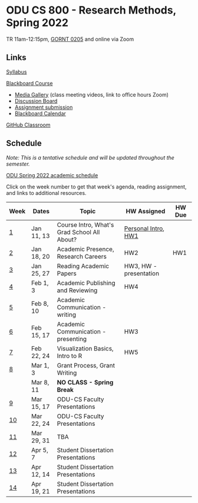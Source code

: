# ODU CS 800 - Research Methods, Spring 2022

TR 11am-12:15pm, [GORNT 0205](https://clt.odu.edu/directions-to-gornto) and online via Zoom 

## Links

[Syllabus](syllabus.md)

[Blackboard Course](https://www.blackboard.odu.edu/ultra/courses/_394465_1/cl/outline)
* [Media Gallery](https://www.blackboard.odu.edu/webapps/blackboard/content/launchLink.jsp?course_id=_394465_1&tool_id=_5549_1&tool_type=TOOL&mode=cpview&mode=reset) (class meeting videos, link to office hours Zoom)
* [Discussion Board](https://www.blackboard.odu.edu/webapps/blackboard/content/launchLink.jsp?course_id=_394465_1&tool_id=_2588_1&tool_type=TOOL&mode=cpview&mode=reset)
* [Assignment submission](https://www.blackboard.odu.edu/webapps/blackboard/content/listContentEditable.jsp?content_id=_10420859_1&course_id=_394465_1&mode=reset)
* [Blackboard Calendar](https://www.blackboard.odu.edu/webapps/blackboard/content/launchLink.jsp?course_id=_394465_1&tool_id=_152_1&tool_type=TOOL&mode=cpview&mode=reset)

[GitHub Classroom](https://classroom.github.com/classrooms/58780854-odu-cs-800-research-methods-spring-2022)

## Schedule

*Note: This is a tentative schedule and will be updated throughout the semester.*

[ODU Spring 2022 academic schedule](https://www.odu.edu/academics/calendar/spring)

Click on the week number to get that week's agenda, reading assignment, and links to additional resources.

|Week |Dates|Topic|HW Assigned|HW Due|
|---|---|---|---|---|
|[1](agenda.md#week-1)|	Jan 11, 13|	Course Intro, What's Grad School All About? | [Personal Intro](https://www.blackboard.odu.edu/webapps/discussionboard/do/forum?action=list_threads&course_id=_394465_1&nav=discussion_board_entry&conf_id=_457421_1&forum_id=_495768_1), [HW1](HW1.md) | |
|[2](agenda.md#week-2)|	Jan 18, 20|	Academic Presence, Research Careers | HW2 | HW1 |
|[3](agenda.md#week-3)|	Jan 25, 27|	Reading Academic Papers | HW3, HW - presentation | | 
|[4](agenda.md#week-4)|	Feb 1, 3| Academic Publishing and Reviewing | HW4 | |
|[5](agenda.md#week-5)|	Feb 8, 10| Academic Communication - writing  |
|[6](agenda.md#week-6)|	Feb 15, 17|	Academic Communication - presenting | HW3 | |
|[7](agenda.md#week-7)|	Feb 22, 24|	Visualization Basics, Intro to R | HW5 | | 
|[8](agenda.md#week-8)|	Mar 1, 3|	Grant Process, Grant Writing |
||	Mar 8, 11|	**NO CLASS - Spring Break** | 
|[9](agenda.md#week-9)|	Mar 15, 17|	ODU-CS Faculty Presentations | 
|[10](agenda.md#week-10)| Mar 22, 24|	ODU-CS Faculty Presentations | 
|[11](agenda.md#week-11)| Mar 29, 31|	TBA | 
|[12](agenda.md#week-12)| Apr 5, 7|	Student Dissertation Presentations | 
|[13](agenda.md#week-13)| Apr 12, 14|	Student Dissertation Presentations |
|[14](agenda.md#week-14)| Apr 19, 21|	Student Dissertation Presentations |
